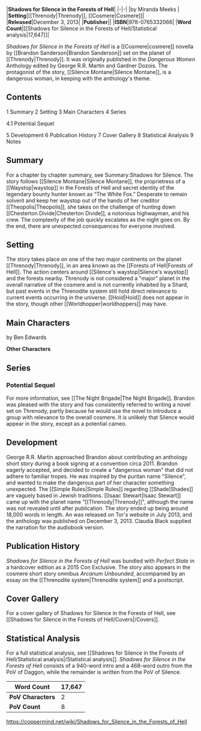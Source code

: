 |**Shadows for Silence in the Forests of Hell**|
|-|-|
|by  Miranda Meeks |
|**Setting**|[[Threnody\|Threnody]], [[Cosmere\|Cosmere]]|
|**Released**|December 3, 2013|
|**Publisher**||
|**ISBN**|978-0765332066|
|**Word Count**|[[Shadows for Silence in the Forests of Hell/Statistical analysis\|17,647]]|

*Shadows for Silence in the Forests of Hell* is a [[Cosmere\|cosmere]] novella by [[Brandon Sanderson\|Brandon Sanderson]] set on the planet of [[Threnody\|Threnody]]. It was originally published in the *Dangerous Women* Anthology edited by George R.R. Martin and Gardner Dozois.
The protagonist of the story, [[Silence Montane\|Silence Montane]], is a dangerous woman, in keeping with the anthology's theme.

## Contents

1 Summary
2 Setting
3 Main Characters
4 Series

4.1 Potential Sequel


5 Development
6 Publication History
7 Cover Gallery
8 Statistical Analysis
9 Notes


## Summary
For a chapter by chapter summary, see Summary:Shadows for Silence.
The story follows [[Silence Montane\|Silence Montane]], the proprietress of a [[Waystop\|waystop]] in the Forests of Hell and secret identity of the legendary bounty hunter known as “The White Fox.” Desperate to remain solvent and keep her waystop out of the hands of her creditor [[Theopolis\|Theopolis]], she takes on the challenge of hunting down [[Chesterton Divide\|Chesterton Divide]], a notorious highwayman, and his crew. The complexity of the job quickly escalates as the night goes on. By the end, there are unexpected consequences for everyone involved.

## Setting
The story takes place on one of the two major continents on the planet [[Threnody\|Threnody]], in an area known as the [[Forests of Hell\|Forests of Hell]]. The action centers around [[Silence's waystop\|Silence's waystop]] and the forests nearby.
Threnody is not considered a "major" planet in the overall narrative of the cosmere and is not currently inhabited by a Shard, but past events in the Threnodite system still hold direct relevance to current events occurring in the universe. [[Hoid\|Hoid]] does not appear in the story, though other [[Worldhopper\|worldhoppers]] may have.

## Main Characters
 by  Ben Edwards 

**Other Characters**


## Series
### Potential Sequel
For more information, see [[The Night Brigade\|The Night Brigade]].
Brandon was pleased with the story and has consistently referred to writing a novel set on Threnody, partly because he would use the novel to introduce a group with relevance to the overall cosmere. It is unlikely that Silence would appear in the story, except as a potential cameo.

## Development
George R.R. Martin approached Brandon about contributing an anthology short story during a book signing at a convention circa 2011. Brandon eagerly accepted, and decided to create a "dangerous woman" that did not adhere to familiar tropes. He was inspired by the puritan name "Silence", and wanted to make the dangerous part of her character something unexpected. The [[Simple Rules\|Simple Rules]] regarding [[Shade\|Shades]] are vaguely based in Jewish traditions. [[Isaac Stewart\|Isaac Stewart]] came up with the planet name "[[Threnody\|Threnody]]", although the name was not revealed until after publication.
The story ended up being around 18,000 words in length. An  was released on Tor's website in July 2013, and the anthology was published on December 3, 2013. Claudia Black supplied the narration for the audiobook version.

## Publication History
*Shadows for Silence in the Forests of Hell* was bundled with *Perfect State* in a hardcover edition as a 2015 Con Exclusive.
The story also appears in the cosmere short story omnibus *Arcanum Unbounded*, accompanied by an essay on the [[Threnodite system\|Threnodite system]] and a postscript.

## Cover Gallery
For a cover gallery of Shadows for Silence in the Forests of Hell, see [[Shadows for Silence in the Forests of Hell/Covers\|/Covers]].
## Statistical Analysis
For a full statistical analysis, see [[Shadows for Silence in the Forests of Hell/Statistical analysis\|/Statistical analysis]].
*Shadows for Silence in the Forests of Hell* consists of a 940-word intro and a 468-word outro from the PoV of Daggon, while the remainder is written from the PoV of Silence.

|**Word Count**|17,647|
|-|-|
|**PoV Characters**|2|
|**PoV Count**|8|



https://coppermind.net/wiki/Shadows_for_Silence_in_the_Forests_of_Hell